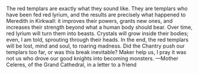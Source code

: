 The red templars are exactly what they sound like. They are templars who have been fed red lyrium, and the results are precisely what happened to Meredith in Kirkwall: it improves their powers, grants new ones, and increases their strength beyond what a human body should bear. Over time, red lyrium will turn them into beasts. Crystals will grow inside their bodies; even, I am told, sprouting through their heads. In the end, the red templars will be lost, mind and soul, to roaring madness.
Did the Chantry push our templars too far, or was this break inevitable? Maker help us, I pray it was not us who drove our good knights into becoming monsters.
—Mother Celeres, of the Grand Cathedral, in a letter to a friend
